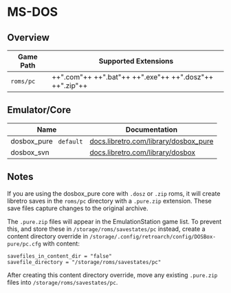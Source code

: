 # MS-DOS
## Overview

| Game Path | Supported Extensions |
| --- | --- |
| `roms/pc` | ++".com"++ ++".bat"++ ++".exe"++ ++".dosz"++ ++".zip"++ |

## Emulator/Core

| Name | Documentation |
| --- | --- |
| dosbox_pure &nbsp; `default` | [docs.libretro.com/library/dosbox_pure](https://docs.libretro.com/library/dosbox_pure/) |
| dosbox_svn | [docs.libretro.com/library/dosbox](https://docs.libretro.com/library/dosbox/) |

## Notes

If you are using the dosbox_pure core with `.dosz` or `.zip` roms, it will create libretro saves in the `roms/pc` directory with a `.pure.zip` extension. These save files capture changes to the original archive.

The `.pure.zip` files will appear in the EmulationStation game list. To prevent this, and store these in `/storage/roms/savestates/pc` instead, create a content directory override in `/storage/.config/retroarch/config/DOSBox-pure/pc.cfg` with content:

```
savefiles_in_content_dir = "false"
savefile_directory = "/storage/roms/savestates/pc"
```

After creating this content directory override, move any existing `.pure.zip` files into `/storage/roms/savestates/pc`.